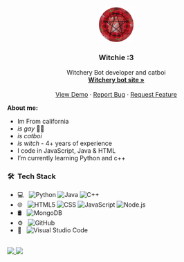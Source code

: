 
<!-- PROJECT LOGO -->
<br />
<p align="center">
  <a href="http://www.witcherybot.xyz/">
    <img src="witcheryWonders PFP.png" alt="Logo" width="80" height="80">
  </a>

  <h3 align="center">Witchie :3</h3>

  <p align="center">
    Witchery Bot developer and catboi
    <br />
    <a href="http://www.witcherybot.xyz/"><strong>Witchery bot site »</strong></a>
    <br />
    <br />
    <a href="http://www.witcherybot.xyz/">View Demo</a>
    ·
    <a href="http://www.witcherybot.xyz/">Report Bug</a>
    ·
    <a href="http://www.witcherybot.xyz/">Request Feature</a>
  </p>
</p>

**About me:**
* Im From california 
* *is gay* 🏳️‍🌈
* *is catboi*
* *is witch* - 4+ years of experience 
* I code in JavaScript, Java & HTML
* I’m currently learning Python and c++

<h3> 🛠 &nbsp;Tech Stack</h3>

- 💻 &nbsp;
  ![Python](https://img.shields.io/badge/-Python-333333?style=flat&logo=python)
  ![Java](https://img.shields.io/badge/-Java-333333?style=flat&logo=Java&logoColor=007396)
  ![C++](https://img.shields.io/badge/-C++-333333?style=flat&logo=C%2B%2B&logoColor=00599C)
- 🌐 &nbsp;
  ![HTML5](https://img.shields.io/badge/-HTML5-333333?style=flat&logo=HTML5)
  ![CSS](https://img.shields.io/badge/-CSS-333333?style=flat&logo=CSS3&logoColor=1572B6)
  ![JavaScript](https://img.shields.io/badge/-JavaScript-333333?style=flat&logo=javascript)
  ![Node.js](https://img.shields.io/badge/-Node.js-333333?style=flat&logo=node.js)
- 🛢 &nbsp;
  ![MongoDB](https://img.shields.io/badge/-MongoDB-333333?style=flat&logo=mongodb)
- ⚙️ &nbsp;
  ![GitHub](https://img.shields.io/badge/-GitHub-333333?style=flat&logo=github)
- 🔧 &nbsp;
  ![Visual Studio Code](https://img.shields.io/badge/-Visual%20Studio%20Code-333333?style=flat&logo=visual-studio-code&logoColor=007ACC)

<br/>

<a href="https://github.com/WITCH4242">
  <img height="180em" src="https://github-readme-stats.vercel.app/api?username=WITCH4242&theme=dark&show_icons=true" />
  <img height="180em" src="https://github-readme-stats.vercel.app/api/top-langs/?username=WITCH4242&theme=dark&layout=compact" />
</a>

<br/>


<!---
WITCH4242/WITCH4242 is a ✨ special ✨ repository because its `README.md` (this file) appears on your GitHub profile.
You can click the Preview link to take a look at your changes.
--->
